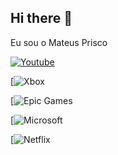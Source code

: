 ## Hi there 👋
Eu sou o Mateus Prisco

[![Youtube](https://img.shields.io/badge/YouTube_Music-FF0000?style=for-the-badge&logo=youtube-music&logoColor=white)](https://www.youtube.com/@BRKsEDU)

[![Xbox](https://img.shields.io/badge/Xbox-107C10?style=for-the-badge&logo=xbox&logoColor=white)

[![Epic Games](https://img.shields.io/badge/Epic%20Games-313131?style=for-the-badge&logo=Epic%20Games&logoColor=white)

[![Microsoft](https://img.shields.io/badge/Microsoft-666666?style=for-the-badge&logo=microsoft&logoColor=white)

[![Netflix](https://img.shields.io/badge/Netflix-E50914?style=for-the-badge&logo=netflix&logoColor=white)
